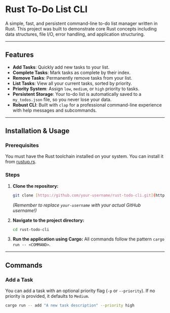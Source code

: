 # Rust To-Do List CLI

A simple, fast, and persistent command-line to-do list manager written in Rust. This project was built to demonstrate core Rust concepts including data structures, file I/O, error handling, and application structuring.

---

## Features

- **Add Tasks**: Quickly add new tasks to your list.
- **Complete Tasks**: Mark tasks as complete by their index.
- **Remove Tasks**: Permanently remove tasks from your list.
- **List Tasks**: View all your current tasks, sorted by priority.
- **Priority System**: Assign `low`, `medium`, or `high` priority to tasks.
- **Persistent Storage**: Your to-do list is automatically saved to a `my_todos.json` file, so you never lose your data.
- **Robust CLI**: Built with `clap` for a professional command-line experience with help messages and subcommands.

---

## Installation & Usage

### Prerequisites

You must have the Rust toolchain installed on your system. You can install it from [rustup.rs](https://rustup.rs/).

### Steps

1.  **Clone the repository:**
    ```bash
    git clone [https://github.com/your-username/rust-todo-cli.git](https://github.com/your-username/rust-todo-cli.git)
    ```
    *(Remember to replace `your-username` with your actual GitHub username!)*

2.  **Navigate to the project directory:**
    ```bash
    cd rust-todo-cli
    ```

3.  **Run the application using Cargo:**
    All commands follow the pattern `cargo run -- <COMMAND>`.

---

## Commands

### Add a Task

You can add a task with an optional priority flag (`-p` or `--priority`). If no priority is provided, it defaults to `Medium`.

```bash
cargo run -- add "A new task description" --priority high